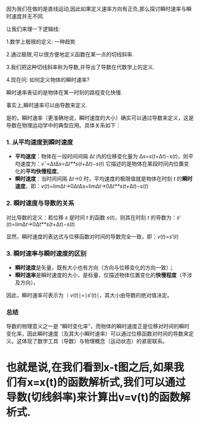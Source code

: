 因为我们在做的是直线运动,因此如果定义速率方向有正负,那么探讨瞬时速率与瞬时速度并无不同.

让我们来理一下逻辑线:

1.数学上极限的定义: 一种趋势

2.通过极限,可以很方便地定义函数在某一点的切线斜率.

3.我们把这种切线斜率称为导数,并导出了导数在代数学上的定义.

4.现在问: 如何定义物体的瞬时速率?

瞬时速率表征的是物体在某一时刻的路程变化快慢.





事实上,瞬时速率可以由导数来定义.

是的，瞬时速率（更准确地说，瞬时速度的大小）确实可以通过导数来定义，这是导数在物理运动学中的典型应用。具体关系如下：

### 1. 从平均速度到瞬时速度

- **平均速度**：物体在一段时间间隔 Δ*t* 内的位移变化量为 Δ*s*=*s*(*t*+Δ*t*)−*s*(*t*)，则平均速度为：*v*ˉ=Δ*t*Δ*s*=Δ*t**s*(*t*+Δ*t*)−*s*(*t*)
  它描述的是物体在某段时间内位置变化的**平均快慢程度**。
- **瞬时速度**：当时间间隔 Δ*t*→0 时，平均速度的极限值就是物体在时刻 *t* 的**瞬时速度**，即：*v*(*t*)=limΔ*t*→0Δ*t*Δ*s*=limΔ*t*→0Δ*t**s*(*t*+Δ*t*)−*s*(*t*)

### 2. 瞬时速度与导数的关系

对比导数的定义：若位移 *s* 是时间 *t* 的函数 *s*(*t*)，则其在时刻 *t* 的导数为：*s*′(*t*)=limΔ*t*→0Δ*t**s*(*t*+Δ*t*)−*s*(*t*)



显然，瞬时速度的表达式与位移函数对时间的导数完全一致，即：*v*(*t*)=*s*′(*t*)

### 3. 瞬时速率与瞬时速度的区别

- **瞬时速度**是矢量，既有大小也有方向（方向与位移变化的方向一致）；
- **瞬时速率**是瞬时速度的大小，是标量，仅描述物体位置变化的**快慢程度**（不涉及方向）。



因此，瞬时速率可表示为 ∣*v*(*t*)∣=∣*s*′(*t*)∣，其大小由导数的绝对值决定。

### 总结

导数的物理意义之一是 “瞬时变化率”，而物体的瞬时速度正是位移对时间的瞬时变化率，因此瞬时速度（及其大小瞬时速率）可以通过位移函数对时间的导数来定义。这体现了数学工具（导数）与物理概念（运动状态）的紧密联系。









# 也就是说,在我们看到x-t图之后,如果我们有x=x(t)的函数解析式,我们可以通过导数(切线斜率)来计算出v=v(t)的函数解析式.